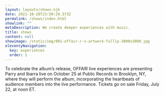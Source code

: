 ```yaml
---
layout: layouts/shows.njk
date: 2021-10-20T23:50:29.573Z
permalink: /shows/index.html
showlink: ""
metaDescription: We create deeper experiences with music.
title: shows
content: null
showimage: /static/img/001-offair-r-s-artwork-fulllp-3000x3000.jpg
eleventyNavigation:
  key: experiences
  order: 1
---
```

To celebrate the album’s release, OFFAIR live experiences are presenting Parry and Ibarra live on October 25 at Public Records in Brooklyn, NY, where they will perform the album, incorporating the heartbeats of audience members into the live performance. Tickets go on sale Friday, July 22, at noon ET.